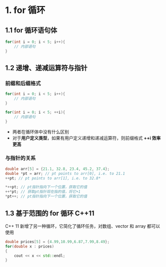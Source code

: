 # 1. for 循环

## 1.1 for 循环语句体

```cpp
for(int i = 0; i < 5; i++){
    // 内部语句
}
```

## 1.2 递增、递减运算符与指针

### 前缀和后缀格式

```cpp
for(int i = 0; i < 5; i++){
    // 内部语句
}

for(int i = 0; i < 5; ++i){
    // 内部语句
}
```

* 两者在循环体中没有什么区别
* 对于**用户定义类型**，如果有用户定义递增和递减运算符，则前缀格式 **++i 效率更高**

### 与指针的关系

```cpp
double arr[5] = {21.1, 32.8, 23.4, 45.2, 37.4};
double *pt = arr; // pt points to arr[0], i.e. to 21.1
++pt; // pt points to arr[1], i.e. to 32.8*
```

```cpp
*++pt; // pt指针指向下一个位置，获取它的值
++*pt; // 获取pt指针现在指的值，将它+1
*pt++; // pt指针指向下一个位置，获取它的值
```

## 1.3 基于范围的 for 循环 C++11

C++ 11 新增了另一种循环，它简化了循环任务，对数组、vector 和 array 都可以使用

```cpp
double prices[5] = {4.99,10.99,6.87,7.99,8.49};
for(double x : prices)
{
    cout << x << std::endl;
}
```




